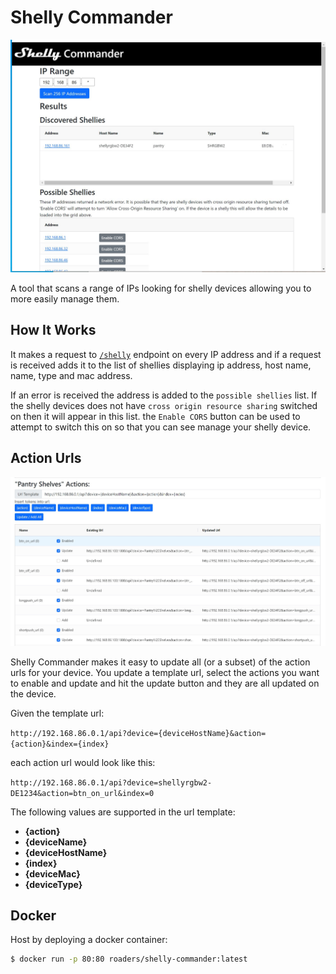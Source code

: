 # Shelly Commander

![Shelly Commander Screen Shot](readme-assets/screen-shot.JPG)

A tool that scans a range of IPs looking for shelly devices allowing you to more easily manage them.

## How It Works

It makes a request to [`/shelly`](https://shelly-api-docs.shelly.cloud/gen1/#shelly) endpoint on every IP address and if a request is received adds it to the list of shellies displaying ip address, host name, name, type and mac address.

If an error is received the address is added to the `possible shellies` list. If the shelly devices does not have `cross origin resource sharing` switched on then it will appear in this list. the `Enable CORS` button can be used to attempt to switch this on so that you can see manage your shelly device.

## Action Urls

![Shelly Commander Action Url Editor](readme-assets/actions-screen-shot.jpg)

Shelly Commander makes it easy to update all (or a subset) of the action urls for your device. You update a template url, select the actions you want to enable and update and hit the update button and they are all updated on the device.

Given the template url:

`http://192.168.86.0.1/api?device={deviceHostName}&action={action}&index={index}`

each action url would look like this:

`http://192.168.86.0.1/api?device=shellyrgbw2-DE1234&action=btn_on_url&index=0`

The following values are supported in the url template:

 * **{action}**
 * **{deviceName}**
 * **{deviceHostName}**
 * **{index}**
 * **{deviceMac}**
 * **{deviceType}**

 ## Docker

 Host by deploying a docker container:

 ```bash
 $ docker run -p 80:80 roaders/shelly-commander:latest
 ```